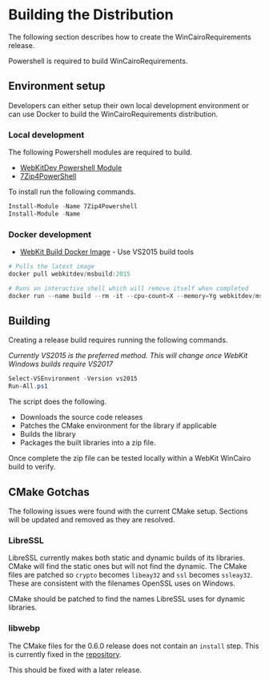 # Building the Distribution

The following section describes how to create the WinCairoRequirements release.

Powershell is required to build WinCairoRequirements.

## Environment setup

Developers can either setup their own local development environment or can use Docker to
build the WinCairoRequirements distribution.

### Local development

The following Powershell modules are required to build.
* [WebKitDev Powershell Module](https://www.powershellgallery.com/packages/WebKitDev/)
* [7Zip4PowerShell](https://www.powershellgallery.com/packages/7Zip4Powershell/)

To install run the following commands.

```powershell
Install-Module -Name 7Zip4Powershell
Install-Module -Name 
```

### Docker development
* [WebKit Build Docker Image](https://hub.docker.com/r/webkitdev/msbuild/) - Use VS2015 build tools

```powershell
# Pulls the latest image
docker pull webkitdev/msbuild:2015

# Runs an interactive shell which will remove itself when completed
docker run --name build --rm -it --cpu-count=X --memory=Yg webkitdev/msbuild:2015 powershell
````

## Building

Creating a release build requires running the following commands.

_Currently VS2015 is the preferred method. This will change once WebKit Windows
builds require VS2017_

```powershell
Select-VSEnvironment -Version vs2015
Run-All.ps1
```

The script does the following.
* Downloads the source code releases
* Patches the CMake environment for the library if applicable
* Builds the library
* Packages the built libraries into a zip file.

Once complete the zip file can be tested locally within a WebKit WinCairo
build to verify.

## CMake Gotchas

The following issues were found with the current CMake setup. Sections will be
updated and removed as they are resolved.

### LibreSSL

LibreSSL currently makes both static and dynamic builds of its libraries. CMake
will find the static ones but will not find the dynamic. The CMake files are
patched so `crypto` becomes `libeay32` and `ssl` becomes `ssleay32`. These
are consistent with the filenames OpenSSL uses on Windows.

CMake should be patched to find the names LibreSSL uses for dynamic libraries.

### libwebp

The CMake files for the 0.6.0 release does not contain an `install` step.
This is currently fixed in the 
[repository](https://github.com/webmproject/libwebp/commit/5f62487189ad5ce0cfcf63831b9451229c160f12).

This should be fixed with a later release.
